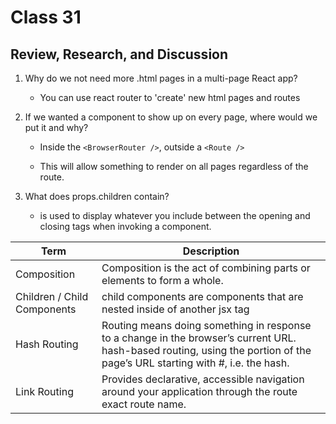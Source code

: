 # Class 31

## Review, Research, and Discussion

1. Why do we not need more .html pages in a multi-page React app?

    - You can use react router to 'create' new html pages and routes

1. If we wanted a component to show up on every page, where would we put it and why?

    - Inside the `<BrowserRouter />`, outside a `<Route />`

    - This will allow something to render on all pages regardless of the route.

1. What does props.children contain?

    - is used to display whatever you include between the opening and closing tags when invoking a component.

| Term      | Description |
| ----------- | ----------- |
|Composition|Composition is the act of combining parts or elements to form a whole.|
|Children / Child Components|child components are components that are nested inside of another jsx tag|
|Hash Routing|Routing means doing something in response to a change in the browser’s current URL. hash-based routing, using the portion of the page’s URL starting with #, i.e. the hash.|
|Link Routing|Provides declarative, accessible navigation around your application through the route exact route name.|

